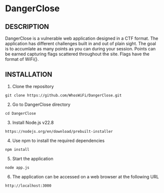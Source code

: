 # DangerClose

## DESCRIPTION

DangerClose is a vulnerable web application designed in a CTF format. The application has different challenges built in and out of plain sight. The goal is to accumlate as many points as you can during your session. Points can be earned capturing flags scattered throughout the site. Flags have the format of WiFi{}.

## INSTALLATION

1. Clone the repository
```
git clone https://github.com/WhosWiFi/DangerClose.git
```
2. Go to DangerClose directory
```
cd DangerClose
```
3. Install Node.js v22.8
```
https://nodejs.org/en/download/prebuilt-installer
```
4. Use npm to install the required dependencies
```
npm install
```
5. Start the application
```
node app.js
```
6. The application can be accessed on a web browser at the following URL
```
http://localhost:3000
```